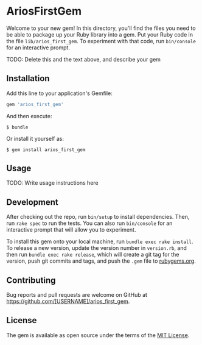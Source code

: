 # AriosFirstGem

Welcome to your new gem! In this directory, you'll find the files you need to be able to package up your Ruby library into a gem. Put your Ruby code in the file `lib/arios_first_gem`. To experiment with that code, run `bin/console` for an interactive prompt.

TODO: Delete this and the text above, and describe your gem

## Installation

Add this line to your application's Gemfile:

```ruby
gem 'arios_first_gem'
```

And then execute:

    $ bundle

Or install it yourself as:

    $ gem install arios_first_gem

## Usage

TODO: Write usage instructions here

## Development

After checking out the repo, run `bin/setup` to install dependencies. Then, run `rake spec` to run the tests. You can also run `bin/console` for an interactive prompt that will allow you to experiment.

To install this gem onto your local machine, run `bundle exec rake install`. To release a new version, update the version number in `version.rb`, and then run `bundle exec rake release`, which will create a git tag for the version, push git commits and tags, and push the `.gem` file to [rubygems.org](https://rubygems.org).

## Contributing

Bug reports and pull requests are welcome on GitHub at https://github.com/[USERNAME]/arios_first_gem.

## License

The gem is available as open source under the terms of the [MIT License](https://opensource.org/licenses/MIT).

